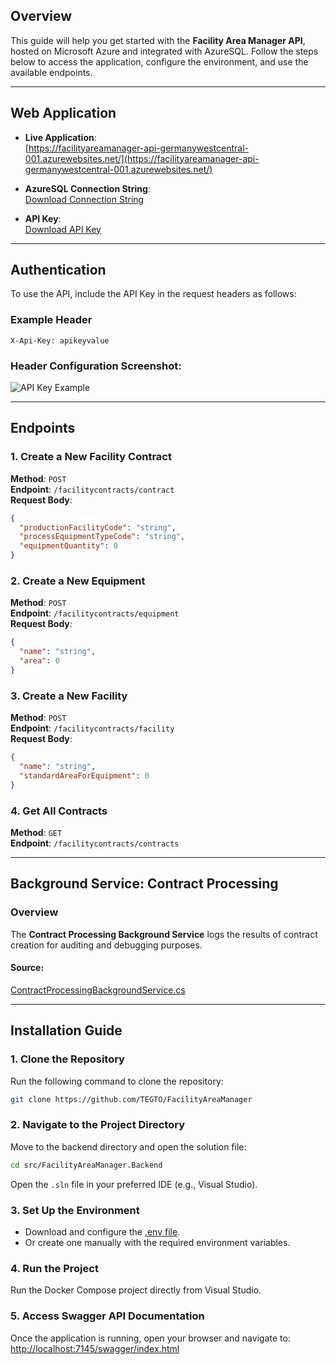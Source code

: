 ## Overview

This guide will help you get started with the **Facility Area Manager API**, hosted on Microsoft Azure and integrated with AzureSQL. Follow the steps below to access the application, configure the environment, and use the available endpoints.

---

## Web Application

- **Live Application**:  
  [https://facilityareamanager-api-germanywestcentral-001.azurewebsites.net/](https://facilityareamanager-api-germanywestcentral-001.azurewebsites.net/)  

- **AzureSQL Connection String**:  
  [Download Connection String](https://drive.google.com/file/d/1r57VSL2mzH42tOpJYASOBOvCJ8hpmmVU/view?usp=sharing)  

- **API Key**:  
  [Download API Key](https://drive.google.com/file/d/10aht7N6CQiIEtFpLwkZ4uV_zYvCiB3Nd/view?usp=sharing)  

---

## Authentication

To use the API, include the API Key in the request headers as follows:

### Example Header
```http
X-Api-Key: apikeyvalue
```

### Header Configuration Screenshot:
![API Key Example](https://github.com/user-attachments/assets/6e5348ae-cf97-4a15-abd3-24ddadd5d690)

---

## Endpoints

### 1. **Create a New Facility Contract**
   **Method**: `POST`  
   **Endpoint**: `/facilitycontracts/contract`  
   **Request Body**:
   ```json
   {
     "productionFacilityCode": "string",
     "processEquipmentTypeCode": "string",
     "equipmentQuantity": 0
   }
   ```

### 2. **Create a New Equipment**
   **Method**: `POST`  
   **Endpoint**: `/facilitycontracts/equipment`  
   **Request Body**:
   ```json
   {
     "name": "string",
     "area": 0
   }
   ```

### 3. **Create a New Facility**
   **Method**: `POST`  
   **Endpoint**: `/facilitycontracts/facility`  
   **Request Body**:
   ```json
   {
     "name": "string",
     "standardAreaForEquipment": 0
   }
   ```

### 4. **Get All Contracts**
   **Method**: `GET`  
   **Endpoint**: `/facilitycontracts/contracts`

---

## Background Service: Contract Processing

### Overview

The **Contract Processing Background Service** logs the results of contract creation for auditing and debugging purposes.

#### Source:
[ContractProcessingBackgroundService.cs](https://github.com/TEGTO/FacilityAreaManager/blob/main/src/FacilityAreaManager.Backend/FacilityAreaManagerApi/BackgroundServices/ContractProcessingBackgroundService.cs)

---

## Installation Guide

### 1. **Clone the Repository**
   Run the following command to clone the repository:
   ```bash
   git clone https://github.com/TEGTO/FacilityAreaManager
   ```

### 2. **Navigate to the Project Directory**
   Move to the backend directory and open the solution file:
   ```bash
   cd src/FacilityAreaManager.Backend
   ```
   Open the `.sln` file in your preferred IDE (e.g., Visual Studio).

### 3. **Set Up the Environment**
   - Download and configure the [.env file](https://drive.google.com/file/d/1_eXYU8U9qy5o5wG4yw5ymWkk1oFrhU_0/view?usp=sharing).  
   - Or create one manually with the required environment variables.

### 4. **Run the Project**
   Run the Docker Compose project directly from Visual Studio.

### 5. **Access Swagger API Documentation**
   Once the application is running, open your browser and navigate to:  
   [http://localhost:7145/swagger/index.html](http://localhost:7145/swagger/index.html)
